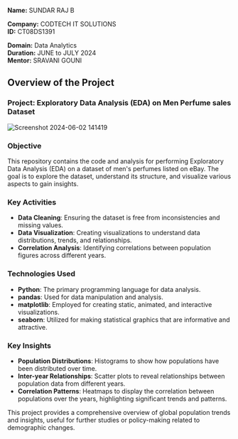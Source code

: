 **Name:** SUNDAR RAJ B 

**Company:** CODTECH IT SOLUTIONS  
**ID:** CT08DS1391 

**Domain:** Data Analytics  
**Duration:** JUNE to JULY 2024  
**Mentor:** SRAVANI GOUNI  


## Overview of the Project

### Project: Exploratory Data Analysis (EDA) on Men Perfume sales Dataset
![Screenshot 2024-06-02 141419](https://github.com/HemanthRandom/CODTECH-Task1/assets/171478484/29151158-7f7d-4e39-a328-2f6fa81c8910)

### Objective
This repository contains the code and analysis for performing Exploratory Data Analysis (EDA) on a dataset of men's perfumes listed on eBay. The goal is to explore the dataset, understand its structure, and visualize various aspects to gain insights.

### Key Activities
- **Data Cleaning**: Ensuring the dataset is free from inconsistencies and missing values.
- **Data Visualization**: Creating visualizations to understand data distributions, trends, and relationships.
- **Correlation Analysis**: Identifying correlations between population figures across different years.

### Technologies Used
- **Python**: The primary programming language for data analysis.
- **pandas**: Used for data manipulation and analysis.
- **matplotlib**: Employed for creating static, animated, and interactive visualizations.
- **seaborn**: Utilized for making statistical graphics that are informative and attractive.

### Key Insights
- **Population Distributions**: Histograms to show how populations have been distributed over time.
- **Inter-year Relationships**: Scatter plots to reveal relationships between population data from different years.
- **Correlation Patterns**: Heatmaps to display the correlation between populations over the years, highlighting significant trends and patterns.

This project provides a comprehensive overview of global population trends and insights, useful for further studies or policy-making related to demographic changes.


